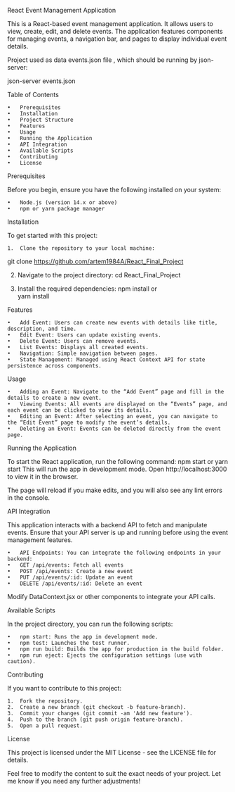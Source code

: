 React Event Management Application

This is a React-based event management application. It allows users to view, create, edit, and delete events. The application features components for managing events, a navigation bar, and pages to display individual event details.

Project used as data events.json file , which should be running by json-server:

json-server events.json

Table of Contents

	•	Prerequisites
	•	Installation
	•	Project Structure
	•	Features
	•	Usage
	•	Running the Application
	•	API Integration
	•	Available Scripts
	•	Contributing
	•	License

Prerequisites

Before you begin, ensure you have the following installed on your system:

	•	Node.js (version 14.x or above)
	•	npm or yarn package manager

Installation

To get started with this project:

	1.	Clone the repository to your local machine:
 git clone https://github.com/artem1984A/React_Final_Project
 
2.	Navigate to the project directory:
   cd React_Final_Project
  	
4.	Install the required dependencies:
npm install
or	  	
yarn install

 Features

	•	Add Event: Users can create new events with details like title, description, and time.
	•	Edit Event: Users can update existing events.
	•	Delete Event: Users can remove events.
	•	List Events: Displays all created events.
	•	Navigation: Simple navigation between pages.
	•	State Management: Managed using React Context API for state persistence across components.

Usage

	•	Adding an Event: Navigate to the “Add Event” page and fill in the details to create a new event.
	•	Viewing Events: All events are displayed on the “Events” page, and each event can be clicked to view its details.
	•	Editing an Event: After selecting an event, you can navigate to the “Edit Event” page to modify the event’s details.
	•	Deleting an Event: Events can be deleted directly from the event page.

Running the Application

To start the React application, run the following command:
npm start
  or
yarn start
This will run the app in development mode. Open http://localhost:3000 to view it in the browser.

The page will reload if you make edits, and you will also see any lint errors in the console.

API Integration

This application interacts with a backend API to fetch and manipulate events. Ensure that your API server is up and running before using the event management features.

	•	API Endpoints: You can integrate the following endpoints in your backend:
	•	GET /api/events: Fetch all events
	•	POST /api/events: Create a new event
	•	PUT /api/events/:id: Update an event
	•	DELETE /api/events/:id: Delete an event

Modify DataContext.jsx or other components to integrate your API calls.

Available Scripts

In the project directory, you can run the following scripts:

	•	npm start: Runs the app in development mode.
	•	npm test: Launches the test runner.
	•	npm run build: Builds the app for production in the build folder.
	•	npm run eject: Ejects the configuration settings (use with caution).

Contributing

If you want to contribute to this project:

	1.	Fork the repository.
	2.	Create a new branch (git checkout -b feature-branch).
	3.	Commit your changes (git commit -am 'Add new feature').
	4.	Push to the branch (git push origin feature-branch).
	5.	Open a pull request.

License

This project is licensed under the MIT License - see the LICENSE file for details.

Feel free to modify the content to suit the exact needs of your project. Let me know if you need any further adjustments!
 
